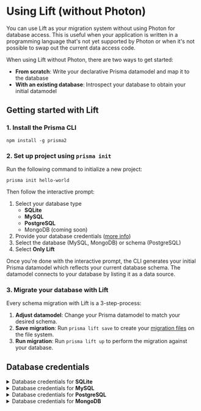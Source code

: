# Using Lift (without Photon)

You can use Lift as your migration system without using Photon for database access. This is useful when your application is written in a programming language that's not yet supported by Photon or when it's not possible to swap out the current data access code.

When using Lift without Photon, there are two ways to get started:

- **From scratch**: Write your declarative Prisma datamodel and map it to the database
- **With an existing database**: Introspect your database to obtain your initial datamodel

## Getting started with Lift

### 1. Install the Prisma CLI

```
npm install -g prisma2
```

### 2. Set up project using `prisma init`

Run the following command to initialize a new project:

```
prisma init hello-world
```

Then follow the interactive prompt:

1. Select your database type
    - **SQLite**
    - **MySQL**
    - **PostgreSQL**
    - MongoDB (coming soon)
2. Provide your database credentials ([more info](#database-credentials))
3. Select the database (MySQL, MongoDB) or schema (PostgreSQL)
4. Select **Only Lift**

Once you're done with the interactive prompt, the CLI generates your initial Prisma datamodel which reflects your current database schema. The datamodel connects to your database by listing it as a data source.

### 3. Migrate your database with Lift

Every schema migration with Lift is a 3-step-process:

1. **Adjust datamodel**: Change your Prisma datamodel to match your desired schema.
1. **Save migration**: Run `prisma lift save` to create your [migration files](./migration-files.md) on the file system.
1. **Run migration**: Run `prisma lift up` to perform the migration against your database.

## Database credentials

<Details><Summary>Database credentials for <strong>SQLite</strong></Summary>
<br />
When using SQLite, you need to provide the _file path_ to your existing SQLite database file.

</Details>

<Details><Summary>Database credentials for <strong>MySQL</strong></Summary>
<br />
When using MySQL, you need to provide the following infomration to connect your existing MySQL database server:

- **Host**: The IP address/domain of your database server, e.g. `localhost`.
- **Post**: The port on which your database server listens, e.g. `5432` (PostgreSQL) or `3306` (MySQL).
- **User**: The database user, e.g. `admin`.
- **Password**: The password for the database user.
- **SSL**: Whether or not your database server uses SSL.

Once provided, the CLI will prompt you to select one of the existing **databases** on your MySQL server for introspection.

</Details>

<Details><Summary>Database credentials for <strong>PostgreSQL</strong></Summary>
<br />
When using PostgreSQL, you need to provide the following infomration to connect your existing MySQL database server:

- **Host**: The IP address/domain of your database server, e.g. `localhost`.
- **Post**: The port on which your database server listens, e.g. `5432` (PostgreSQL) or `3306` (MySQL).
- **Database**: The name of the database which contains the schema to introspect. 
- **User**: The database user, e.g. `admin`.
- **Password**: The password for the database user.
- **SSL**: Whether or not your database server uses SSL.

Once provided, the CLI will prompt you to select one of the existing **schemas** on your MySQL server for introspection.

</Details>

<Details><Summary>Database credentials for <strong>MongoDB</strong></Summary>
<br />
When using MongoDB, you need to provide your [MongoDB connection string](https://docs.mongodb.com/manual/reference/connection-string), e.g. `http://user1:myPassword@localhost:27017/admin`. Note that this must include the database credentials as well as the [`authSource`](https://docs.mongodb.com/manual/reference/connection-string/#authentication-options) database that's storing the credentials of your MongoDB `admin` user (by default it is often called `admin`).

</Details>



